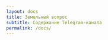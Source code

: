 ```yaml
---
layout: docs
title: Земельный вопрос
subtitle: Содержание Telegram-канала
permalink: /docs/
---
```

